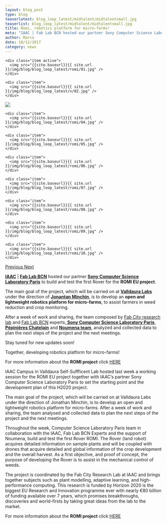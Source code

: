 ```yaml
---
layout: blog_post
type: blog
teaserlatest: blog_loop_latest/midtalent/midtalentsmall.jpg
teaserlist: blog_loop_latest/midtalent/midtalentsmall.jpg
title: Romi, robotics platform for micro-farms!
meta: "IAAC | Fab Lab BCN hosted our partner Sony Computer Science Laboratory Paris for the ROMI EU project work session."
author: Marco
date: 18/12/2017 
category: news
---
```


<!--<img src= "http://www.fablabbcn.org/img/blog/blog_loop_latest/openday17/openday171.jpg" align="middle"> 
<br>



<!----- Image Slider ----------------------------- Image Slider -------------->


<div id="carousel-example-generic" class="carousel slide" data-ride="carousel">

<!--------------- Wrapper for slides --------------->

  <div class="carousel-inner" role="listbox">
   
    <div class="item active">
      <img src="{{site.baseurl}}{{ site.url }}/img/blog/blog_loop_latest/romi/01.jpg" />
    </div>
    
    <div class="item">
      <img src="{{site.baseurl}}{{ site.url }}/img/blog/blog_loop_latest/v/02.jpg" />
    </div>

  <div class="item">
      <img src="{{site.baseurl}}{{ site.url }}/img/blog/blog_loop_latest/romi/03.jpg" />
    </div>
    
    <div class="item">
      <img src="{{site.baseurl}}{{ site.url }}/img/blog/blog_loop_latest/romi/04.jpg" />
    </div>
    
    <div class="item">
      <img src="{{site.baseurl}}{{ site.url }}/img/blog/blog_loop_latest/romi/05.jpg" />
    </div>
    
    <div class="item">
      <img src="{{site.baseurl}}{{ site.url }}/img/blog/blog_loop_latest/romi/06.jpg" />
    </div>
    
    <div class="item">
      <img src="{{site.baseurl}}{{ site.url }}/img/blog/blog_loop_latest/romi/07.jpg" />
    </div>
    
    <div class="item">
      <img src="{{site.baseurl}}{{ site.url }}/img/blog/blog_loop_latest/romi/08.jpg" />
    </div>
    
    <div class="item">
      <img src="{{site.baseurl}}{{ site.url }}/img/blog/blog_loop_latest/romi/09.jpg" />
    </div>
    
    <div class="item">
      <img src="{{site.baseurl}}{{ site.url }}/img/blog/blog_loop_latest/romi/10.jpg" />
    </div>
</div>

<!-------------------- Controls --------------------->

  <a class="left carousel-control" href="#carousel-example-generic" role="button" data-slide="prev">
    <span class="glyphicon glyphicon-chevron-left" aria-hidden="true"></span>
    <span class="sr-only">Previous</span>
  </a>
  <a class="right carousel-control" href="#carousel-example-generic" role="button" data-slide="next">
    <span class="glyphicon glyphicon-chevron-right" aria-hidden="true"></span>
    <span class="sr-only">Next</span>
  </a>
</div>


<p><strong><a href="https://iaac.net/" target="blank">IAAC</a></strong> | <strong><a href="https://fablabbcn.org/index.html" target="blank">Fab Lab BCN</a></strong> hosted our partner <strong><a href="https://www.csl.sony.fr/" target="blank"> Sony Computer Science Laboratory Paris</a></strong> to build and test the first Rover for the <strong>ROMI EU project</strong>.</p>

<p>The main goal of the project, which will be carried on at <strong><a href="https://iaac.net/" target="blank">Valldaura Labs</a></strong> under the direction of <strong><a href="https://iaac.net/people/jonathan-minchin/" target="blank">Jonantan Minchin</a></strong>, is to develop an <strong>open and lightweight robotics platform for micro-farms</strong>, to assist farmers in weed reduction and crop monitoring.</p>

<p>After a week of work and sharing, the team composed by <a href="https://iaac.net/research-departments/fab-city-research-laboratory/" target="blank">Fab City research lab</a></strong> and <a href="https://fablabbcn.org/index.html" target="blank">Fab Lab BCN</a></strong> experts,<strong><a href="https://www.csl.sony.fr/" target="blank"> Sony Computer Science Laboratory Paris</a></strong>, <strong><a href="http://www.pepinieres-chatelain.com/" target="blank">Pépinières Chatelain</a></strong> and <strong><a href="https://noumena.io/" target="blank">Noumena team</a></strong>, analyzed and collected data to plan the next steps of the project and the next meetings.

<p>Stay tuned for new updates soon!</p>

<p>Together, developing robotics platform for micro-farms!</p>

<p>For more information about the <strong>ROMI project</strong> click <a href="https://fablabbcn.org/news/2017/08/31/romi.html" target="blank">HERE</a> </p>

IAAC Campus in Valldaura Self-Suffficent Lab hosted last week a working session for the ROMI EU project together with IAAC’s partner Sony Computer Science Laboratory Paris to set the starting point and the development plan of this H2020 project.

The main goal of the project, which will be carried on at Valldaura Labs under the direction of Jonathan Minchin, is to develop an open and lightweight robotics platform for micro-farms. After a week of work and sharing, the team analysed and collected data to plan the next steps of the project and the next meetings.

Throughout the week, Computer Science Laboratory Paris team in collaboration with the IAAC, Fab Lab BCN Experts and the support of Noumena, build and test the first Rover ROMI. The Rover (land robot) acquires detailed information on sample plants and will be coupled with drones that acquire detailed and global information of the crop development and the overall harvest. As a first objective, and proof of concept, the purpose of developing the Rover is to assist in the mechanical control of weeds.

The project is coordinated by the Fab City Research Lab at IAAC and brings together subjects such as plant modelling, adaptive learning, and high-performance computing. This research is funded by Horizon 2020 is the biggest EU Research and Innovation programme ever with nearly €80 billion of funding available over 7 years, which promises breakthroughs, discoveries and world-firsts by taking great ideas from the lab to the market.

<p>For more information about the <strong>ROMI project</strong> click <a href="https://fablabbcn.org/news/2017/08/31/romi.html" target="blank">HERE</a> </p>


 